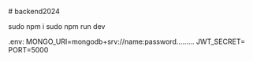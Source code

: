 <p># backend2024

sudo npm i
sudo npm run dev


.env:
MONGO_URI=mongodb+srv://name:password.........
JWT_SECRET=
PORT=5000
</p>
